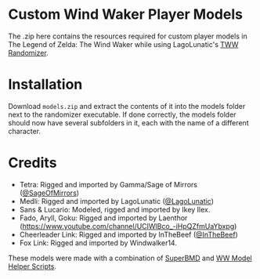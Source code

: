# Custom Wind Waker Player Models
The .zip here contains the resources required for custom player models in The Legend of Zelda: The Wind Waker while using LagoLunatic's [TWW Randomizer](https://github.com/LagoLunatic/wwrando).

# Installation
Download ```models.zip``` and extract the contents of it into the models folder next to the randomizer executable. If done correctly, the models folder should now have several subfolders in it, each with the name of a different character.

# Credits
* Tetra: Rigged and imported by Gamma/Sage of Mirrors ([@SageOfMirrors](https://twitter.com/SageOfMirrors))
* Medli: Rigged and imported by LagoLunatic ([@LagoLunatic](https://twitter.com/LagoLunatic))
* Sans & Lucario: Modeled, rigged and imported by Ikey Ilex.
* Fado, Aryll, Goku: Rigged and imported by Laenthor (https://www.youtube.com/channel/UCIWlBco_-iHpQZfmUaYbxpg)
* Cheerleader Link: Rigged and imported by InTheBeef ([@InTheBeef](https://twitter.com/InTheBeef))
* Fox Link: Rigged and imported by Windwalker14.

These models were made with a combination of [SuperBMD](https://github.com/Sage-of-Mirrors/SuperBMD) and [WW Model Helper Scripts](https://github.com/LagoLunatic/ww_model_helpers/blob/master/README.md).
